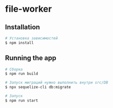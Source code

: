 # file-worker

## Installation

```bash
# Установка зависимостей
$ npm install
```

## Running the app

```bash
# Сборка
$ npm run build

# Запуск миграций нужно выполнить внутри src/DB
$ npx sequelize-cli db:migrate

# Запуск 
$ npm run start 
